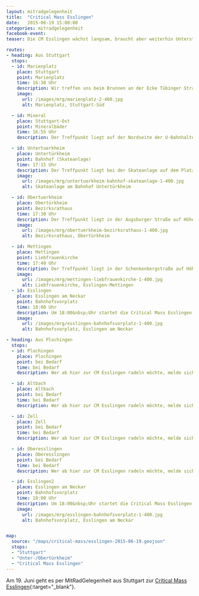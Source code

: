 ```yaml
---
layout: mitradgelegenheit
title:  "Critical Mass Esslingen"
date:   2015-06-19 15:00:00
categories: mitradgelegenheit
facebook-event: 
teaser: Die CM Esslingen wächst langsam, braucht aber weiterhin Unterstützung.

routes:
- heading: Aus Stuttgart
  stops:
  - id: Marienplatz
    place: Stuttgart
    point: Marienplatz
    time: 16:30 Uhr
    description: Wir treffen uns beim Brunnen an der Ecke Tübinger Straße.
    image:
      url: /images/mrg/marienplatz-2-400.jpg
      alt: Marienplatz, Stuttgart-Süd

  - id: Mineral
    place: Stuttgart-Ost
    point: Mineralbäder
    time: 16:55 Uhr
    description: Der Treffpunkt liegt auf der Nordseite der U-Bahnhaltestelle.

  - id: Untertuerkheim
    place: Untertürkheim
    point: Bahnhof (Skateanlage)
    time: 17:15 Uhr
    description: Der Treffpunkt liegt bei der Skateanlage auf dem Platz vor dem Bahnhof.
    image:
      url: /images/mrg/untertuerkheim-bahnhof-skateanlage-1-400.jpg
      alt: Skateanlage am Bahnhof Untertürkheim

  - id: Obertuerkheim
    place: Obertürkheim
    point: Bezirksrathaus
    time: 17:30 Uhr
    description: Der Treffpunkt liegt in der Augsburger Straße auf Höhe des Bezirksrathauses.
    image:
      url: /images/mrg/obertuerkheim-bezirksrathaus-1-400.jpg
      alt: Bezirksrathaus, Obertürkheim

  - id: Mettingen
    place: Mettingen
    point: Liebfrauenkirche
    time: 17:40 Uhr
    description: Der Treffpunkt liegt in der Schenkenbergstraße auf Höhe der Liebfrauenkirche.
    image:
      url: /images/mrg/mettingen-liebfrauenkirche-1-400.jpg
      alt: Liebfrauenkirche, Esslingen-Mettingen
  - id: Esslingen
    place: Esslingen am Neckar
    point: Bahnhofsvorplatz
    time: 18:00 Uhr
    description: Um 18:00&nbsp;Uhr startet die Critical Mass Esslingen auf dem Bahnhofsvorplatz.
    image:
      url: /images/mrg/esslingen-bahnhofsvorplatz-1-400.jpg
      alt: Bahnhofsvorplatz, Esslingen am Neckar

- heading: Aus Plochingen
  stops:
  - id: Plochingen
    place: Plochingen
    point: bei Bedarf
    time: bei Bedarf
    description: Wer ab hier zur CM Esslingen radeln möchte, melde sich bitte per Kommentar oder E-Mail.

  - id: Altbach
    place: Altbach
    point: bei Bedarf
    time: bei Bedarf
    description: Wer ab hier zur CM Esslingen radeln möchte, melde sich bitte per Kommentar oder E-Mail.

  - id: Zell
    place: Zell
    point: bei Bedarf
    time: bei Bedarf
    description: Wer ab hier zur CM Esslingen radeln möchte, melde sich bitte per Kommentar oder E-Mail.

  - id: Oberesslingen
    place: Oberesslingen
    point: bei Bedarf
    time: bei Bedarf
    description: Wer ab hier zur CM Esslingen radeln möchte, melde sich bitte per Kommentar oder E-Mail.

  - id: Esslingen2
    place: Esslingen am Neckar
    point: Bahnhofsvorplatz
    time: 18:00 Uhr
    description: Um 18:00&nbsp;Uhr startet die Critical Mass Esslingen auf dem Bahnhofsvorplatz.
    image:
      url: /images/mrg/esslingen-bahnhofsvorplatz-1-400.jpg
      alt: Bahnhofsvorplatz, Esslingen am Neckar


map:
  source: "/maps/critical-mass/esslingen-2015-06-19.geojson"
  stops:
  - "Stuttgart"
  - "Unter-/Obertürkheim"
  - "Critical Mass Esslingen"
---
```


Am 19.&nbsp;Juni geht es per MitRadGelegenheit aus Stuttgart zur [Critical Mass Esslingen][CM-Esslingen]{:target="_blank"}.




[CM-Esslingen]: https://criticalmassesslingen.wordpress.com/
